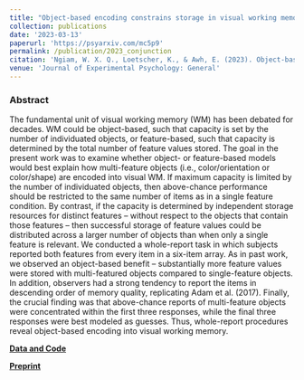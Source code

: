 ```yaml
---
title: "Object-based encoding constrains storage in visual working memory"
collection: publications
date: '2023-03-13'
paperurl: 'https://psyarxiv.com/mc5p9'
permalink: /publication/2023_conjunction
citation: 'Ngiam, W. X. Q., Loetscher, K., & Awh, E. (2023). Object-based encoding constrains storage in visual working memory. https://doi.org/10.31234/osf.io/mc5p9'
venue: 'Journal of Experimental Psychology: General'
---
```

### Abstract
The fundamental unit of visual working memory (WM) has been debated for decades. WM could be object-based, such that capacity is set by the number of individuated objects, or feature-based, such that capacity is determined by the total number of feature values stored. The goal in the present work was to examine whether object- or feature-based models would best explain how multi-feature objects (i.e., color/orientation or color/shape) are encoded into visual WM. If maximum capacity is limited by the number of individuated objects, then above-chance performance should be restricted to the same number of items as in a single feature condition. By contrast, if the capacity is determined by independent storage resources for distinct features – without respect to the objects that contain those features – then successful storage of feature values could be distributed across a larger number of objects than when only a single feature is relevant. We conducted a whole-report task in which subjects reported both features from every item in a six-item array. As in past work, we observed an object-based benefit – substantially more feature values were stored with multi-featured objects compared to single-feature objects. In addition, observers had a strong tendency to report the items in descending order of memory quality, replicating Adam et al. (2017). Finally, the crucial finding was that above-chance reports of multi-feature objects were concentrated within the first three responses, while the final three responses were best modeled as guesses. Thus, whole-report procedures reveal object-based encoding into visual working memory.

**[Data and Code](https://osf.io/wjr7u/)**

**[Preprint](https://psyarxiv.com/mc5p9)**